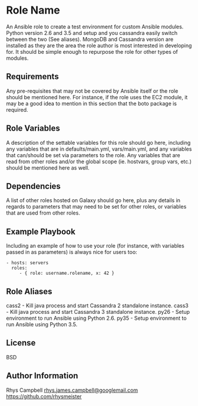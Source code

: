 Role Name
=========

An Ansible role to create a test environment for custom Ansible modules. Python version 2.6 and 3.5 and setup and you cassandra
easily switch between the two (See aliases). MongoDB and Cassandra version are installed as they are the area the role author is most interested in developing for. It should be simple enough to repurpose the role for other types of modules.

Requirements
------------

Any pre-requisites that may not be covered by Ansible itself or the role should be mentioned here. For instance, if the role uses the EC2 module, it may be a good idea to mention in this section that the boto package is required.

Role Variables
--------------

A description of the settable variables for this role should go here, including any variables that are in defaults/main.yml, vars/main.yml, and any variables that can/should be set via parameters to the role. Any variables that are read from other roles and/or the global scope (ie. hostvars, group vars, etc.) should be mentioned here as well.

Dependencies
------------

A list of other roles hosted on Galaxy should go here, plus any details in regards to parameters that may need to be set for other roles, or variables that are used from other roles.

Example Playbook
----------------

Including an example of how to use your role (for instance, with variables passed in as parameters) is always nice for users too:

    - hosts: servers
      roles:
         - { role: username.rolename, x: 42 }

Role Aliases
-------------

cass2   - Kill java process and start Cassandra 2 standalone instance.
cass3   - Kill java process and start Cassandra 3 standalone instance.
py26    - Setup environment to run Ansible using Python 2.6.
py35    - Setup environment to run Ansible using Python 3.5.

License
-------

BSD

Author Information
------------------

Rhys Campbell <rhys.james.campbell@googlemail.com>
https://github.com/rhysmeister
